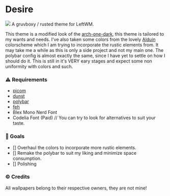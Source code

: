 # Desire

![](https://github.com/copypasteonly/Desire/blob/master/preview.png?raw=true)
A gruvboxy / rusted theme for LeftWM.

This theme is a modified look of the [arch-one-dark](https://github.com/jamesbaker1901/leftwm-arch-one-dark), this theme is tailored to my wants and needs. I've also taken some colors from the lovely [Alduin](https://github.com/AlessandroYorba/Alduin) colorscheme which I am trying to incorporate the rustic elements from. It may take me a while as this is only a side project and not my main one. The polybar config is almost exactly the same, since I have yet to settle on how I should do it. This is still in it's VERY eary stages and expect some non uniformity with colors and such.

### :warning: Requirements
* [picom](https://wiki.archlinux.org/title/picom)
* [dunst](https://wiki.archlinux.org/title/dunst)
* [polybar](https://wiki.archlinux.org/title/Polybar)
* [feh](https://wiki.archlinux.org/title/feh)
* Blex Mono Nerd Font
* Codelia Font (Paid) // You can try to look for alternatives to suit your taste.

### :dart: Goals
- [] Overhaul the colors to incorporate more rustic elements.
- [] Remake the polybar to suit my liking and minimize space consumption.
- [] Polishing

### :copyright: Credits
All wallpapers belong to their respective owners, they are not mine!


